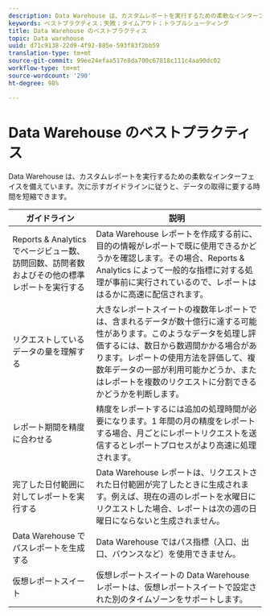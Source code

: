 ```yaml
---
description: Data Warehouse は、カスタムレポートを実行するための柔軟なインターフェイスを備えています。次に示すガイドラインに従うと、データの取得に要する時間を短縮できます。
keywords: ベストプラクティス；失敗；タイムアウト；トラブルシューティング
title: Data Warehouse のベストプラクティス
topic: Data warehouse
uuid: d71c9138-22d9-4f92-885e-593f83f2bb59
translation-type: tm+mt
source-git-commit: 99ee24efaa517e8da700c67818c111c4aa90dc02
workflow-type: tm+mt
source-wordcount: '290'
ht-degree: 98%

---
```



# Data Warehouse のベストプラクティス

Data Warehouse は、カスタムレポートを実行するための柔軟なインターフェイスを備えています。次に示すガイドラインに従うと、データの取得に要する時間を短縮できます。



| ガイドライン | 説明 |
|--- |--- |
| Reports &amp; Analytics でページビュー数、訪問回数、訪問者数およびその他の標準レポートを実行する | Data Warehouse レポートを作成する前に、目的の情報がレポートで既に使用できるかどうかを確認します。その場合、Reports &amp; Analytics によって一般的な指標に対する処理が事前に実行されているので、レポートははるかに高速に配信されます。 |
| リクエストしているデータの量を理解する | 大きなレポートスイートの複数年レポートでは、含まれるデータが数十億行に達する可能性があります。このようなデータを処理し評価するには、数日から数週間かかる場合があります。レポートの使用方法を評価して、複数年データの一部が利用可能かどうか、またはレポートを複数のリクエストに分割できるかどうかを判断します。 |
| レポート期間を精度に合わせる | 精度をレポートするには追加の処理時間が必要になります。1 年間の月の精度をレポートする場合、月ごとにレポートリクエストを送信するとレポートプロセスがより高速に処理されます。 |
| 完了した日付範囲に対してレポートを実行する | Data Warehouse レポートは、リクエストされた日付範囲が完了したときに生成されます。例えば、現在の週のレポートを水曜日にリクエストした場合、レポートは次の週の日曜日にならないと生成されません。 |
| Data Warehouse でパスレポートを生成する | Data Warehouse ではパス指標（入口、出口、バウンスなど）を使用できません。 |
| 仮想レポートスイート | 仮想レポートスイートの Data Warehouse レポートは、仮想レポートスイートで設定された別のタイムゾーンをサポートします。 |
